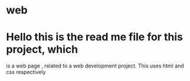 # web
# Hello this is the read me file for this project, which 
is a web page , related to a web development project. 
This uses html and css respectively
